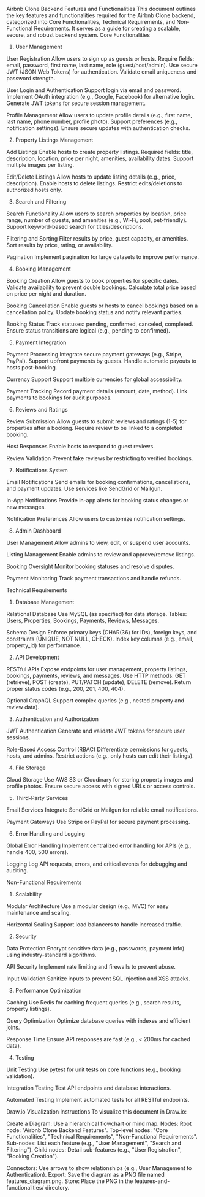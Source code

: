 Airbnb Clone Backend Features and Functionalities
This document outlines the key features and functionalities required for the Airbnb Clone backend, categorized into Core Functionalities, Technical Requirements, and Non-Functional Requirements. It serves as a guide for creating a scalable, secure, and robust backend system.
Core Functionalities
1. User Management

User Registration
Allow users to sign up as guests or hosts.
Require fields: email, password, first name, last name, role (guest/host/admin).
Use secure JWT (JSON Web Tokens) for authentication.
Validate email uniqueness and password strength.


User Login and Authentication
Support login via email and password.
Implement OAuth integration (e.g., Google, Facebook) for alternative login.
Generate JWT tokens for secure session management.


Profile Management
Allow users to update profile details (e.g., first name, last name, phone number, profile photo).
Support preferences (e.g., notification settings).
Ensure secure updates with authentication checks.



2. Property Listings Management

Add Listings
Enable hosts to create property listings.
Required fields: title, description, location, price per night, amenities, availability dates.
Support multiple images per listing.


Edit/Delete Listings
Allow hosts to update listing details (e.g., price, description).
Enable hosts to delete listings.
Restrict edits/deletions to authorized hosts only.



3. Search and Filtering

Search Functionality
Allow users to search properties by location, price range, number of guests, and amenities (e.g., Wi-Fi, pool, pet-friendly).
Support keyword-based search for titles/descriptions.


Filtering and Sorting
Filter results by price, guest capacity, or amenities.
Sort results by price, rating, or availability.


Pagination
Implement pagination for large datasets to improve performance.



4. Booking Management

Booking Creation
Allow guests to book properties for specific dates.
Validate availability to prevent double bookings.
Calculate total price based on price per night and duration.


Booking Cancellation
Enable guests or hosts to cancel bookings based on a cancellation policy.
Update booking status and notify relevant parties.


Booking Status
Track statuses: pending, confirmed, canceled, completed.
Ensure status transitions are logical (e.g., pending to confirmed).



5. Payment Integration

Payment Processing
Integrate secure payment gateways (e.g., Stripe, PayPal).
Support upfront payments by guests.
Handle automatic payouts to hosts post-booking.


Currency Support
Support multiple currencies for global accessibility.


Payment Tracking
Record payment details (amount, date, method).
Link payments to bookings for audit purposes.



6. Reviews and Ratings

Review Submission
Allow guests to submit reviews and ratings (1-5) for properties after a booking.
Require review to be linked to a completed booking.


Host Responses
Enable hosts to respond to guest reviews.


Review Validation
Prevent fake reviews by restricting to verified bookings.



7. Notifications System

Email Notifications
Send emails for booking confirmations, cancellations, and payment updates.
Use services like SendGrid or Mailgun.


In-App Notifications
Provide in-app alerts for booking status changes or new messages.


Notification Preferences
Allow users to customize notification settings.



8. Admin Dashboard

User Management
Allow admins to view, edit, or suspend user accounts.


Listing Management
Enable admins to review and approve/remove listings.


Booking Oversight
Monitor booking statuses and resolve disputes.


Payment Monitoring
Track payment transactions and handle refunds.



Technical Requirements
1. Database Management

Relational Database
Use MySQL (as specified) for data storage.
Tables: Users, Properties, Bookings, Payments, Reviews, Messages.


Schema Design
Enforce primary keys (CHAR(36) for IDs), foreign keys, and constraints (UNIQUE, NOT NULL, CHECK).
Index key columns (e.g., email, property_id) for performance.



2. API Development

RESTful APIs
Expose endpoints for user management, property listings, bookings, payments, reviews, and messages.
Use HTTP methods: GET (retrieve), POST (create), PUT/PATCH (update), DELETE (remove).
Return proper status codes (e.g., 200, 201, 400, 404).


Optional GraphQL
Support complex queries (e.g., nested property and review data).



3. Authentication and Authorization

JWT Authentication
Generate and validate JWT tokens for secure user sessions.


Role-Based Access Control (RBAC)
Differentiate permissions for guests, hosts, and admins.
Restrict actions (e.g., only hosts can edit their listings).



4. File Storage

Cloud Storage
Use AWS S3 or Cloudinary for storing property images and profile photos.
Ensure secure access with signed URLs or access controls.



5. Third-Party Services

Email Services
Integrate SendGrid or Mailgun for reliable email notifications.


Payment Gateways
Use Stripe or PayPal for secure payment processing.



6. Error Handling and Logging

Global Error Handling
Implement centralized error handling for APIs (e.g., handle 400, 500 errors).


Logging
Log API requests, errors, and critical events for debugging and auditing.



Non-Functional Requirements
1. Scalability

Modular Architecture
Use a modular design (e.g., MVC) for easy maintenance and scaling.


Horizontal Scaling
Support load balancers to handle increased traffic.



2. Security

Data Protection
Encrypt sensitive data (e.g., passwords, payment info) using industry-standard algorithms.


API Security
Implement rate limiting and firewalls to prevent abuse.


Input Validation
Sanitize inputs to prevent SQL injection and XSS attacks.



3. Performance Optimization

Caching
Use Redis for caching frequent queries (e.g., search results, property listings).


Query Optimization
Optimize database queries with indexes and efficient joins.


Response Time
Ensure API responses are fast (e.g., < 200ms for cached data).



4. Testing

Unit Testing
Use pytest for unit tests on core functions (e.g., booking validation).


Integration Testing
Test API endpoints and database interactions.


Automated Testing
Implement automated tests for all RESTful endpoints.



Draw.io Visualization Instructions
To visualize this document in Draw.io:

Create a Diagram: Use a hierarchical flowchart or mind map.
Nodes:
Root node: "Airbnb Clone Backend Features".
Top-level nodes: "Core Functionalities", "Technical Requirements", "Non-Functional Requirements".
Sub-nodes: List each feature (e.g., "User Management", "Search and Filtering").
Child nodes: Detail sub-features (e.g., "User Registration", "Booking Creation").


Connectors: Use arrows to show relationships (e.g., User Management to Authentication).
Export: Save the diagram as a PNG file named features_diagram.png.
Store: Place the PNG in the features-and-functionalities/ directory.
